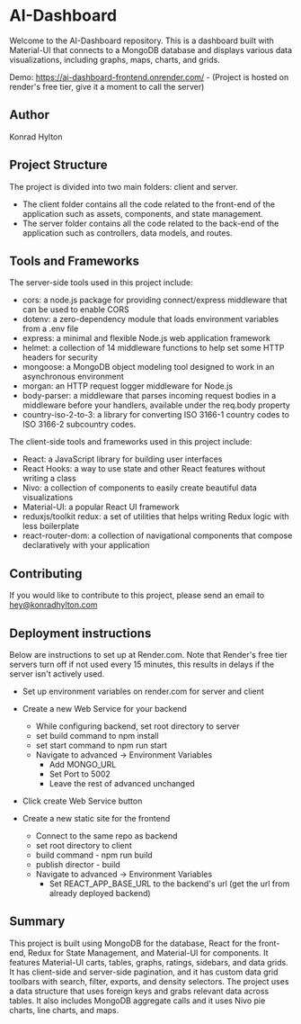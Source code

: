 # AI-Dashboard

Welcome to the AI-Dashboard repository. This is a dashboard built with Material-UI that connects to a MongoDB database and displays various data visualizations, including graphs, maps, charts, and grids.

Demo: https://ai-dashboard-frontend.onrender.com/ - (Project is hosted on render's free tier, give it a moment to call the server)

## Author

Konrad Hylton

## Project Structure

The project is divided into two main folders: client and server.

- The client folder contains all the code related to the front-end of the application such as assets, components, and state management.
- The server folder contains all the code related to the back-end of the application such as controllers, data models, and routes.

## Tools and Frameworks

The server-side tools used in this project include:

- cors: a node.js package for providing connect/express middleware that can be used to enable CORS
- dotenv: a zero-dependency module that loads environment variables from a .env file
- express: a minimal and flexible Node.js web application framework
- helmet: a collection of 14 middleware functions to help set some HTTP headers for security
- mongoose: a MongoDB object modeling tool designed to work in an asynchronous environment
- morgan: an HTTP request logger middleware for Node.js
- body-parser: a middleware that parses incoming request bodies in a middleware before your handlers, available under the req.body property
- country-iso-2-to-3: a library for converting ISO 3166-1 country codes to ISO 3166-2 subcountry codes.

The client-side tools and frameworks used in this project include:

- React: a JavaScript library for building user interfaces
- React Hooks: a way to use state and other React features without writing a class
- Nivo: a collection of components to easily create beautiful data visualizations
- Material-UI: a popular React UI framework
- reduxjs/toolkit redux: a set of utilities that helps writing Redux logic with less boilerplate
- react-router-dom: a collection of navigational components that compose declaratively with your application

## Contributing

If you would like to contribute to this project, please send an email to hey@konradhylton.com

## Deployment instructions

Below are instructions to set up at Render.com. Note that Render's free tier servers turn off if not used every 15 minutes,
this results in delays if the server isn't actively used.

- Set up environment variables on render.com for server and client

- Create a new Web Service for your backend
  - While configuring backend, set root directory to server
  - set build command to npm install
  - set start command to npm run start
  - Navigate to advanced -> Environment Variables
    - Add MONGO_URL
    - Set Port to 5002
    - Leave the rest of advanced unchanged
- Click create Web Service button

- Create a new static site for the frontend
  - Connect to the same repo as backend
  - set root directory to client
  - build command - npm run build
  - publish director - build
  - Navigate to advanced -> Environment Variables
    - Set REACT_APP_BASE_URL to the backend's url (get the url from already deployed backend)

## Summary

This project is built using MongoDB for the database, React for the front-end, Redux for State Management, and Material-UI for components. It features Material-UI carts, tables, graphs, ratings, sidebars, and data grids. It has client-side and server-side pagination, and it has custom data grid toolbars with search, filter, exports, and density selectors. The project uses a data structure that uses foreign keys and grabs relevant data across tables. It also includes MongoDB aggregate calls and it uses Nivo pie charts, line charts, and maps.

